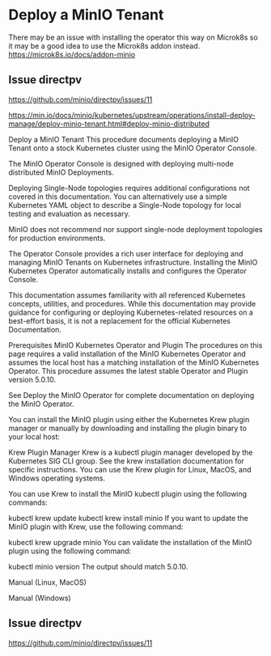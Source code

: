 # Deploy a MinIO Tenant

There may be an issue with installing the operator this way on Microk8s so it may be a good idea to use the Microk8s addon instead.
<https://microk8s.io/docs/addon-minio>

## Issue directpv

<https://github.com/minio/directpv/issues/11>

<https://min.io/docs/minio/kubernetes/upstream/operations/install-deploy-manage/deploy-minio-tenant.html#deploy-minio-distributed>

Deploy a MinIO Tenant
This procedure documents deploying a MinIO Tenant onto a stock Kubernetes cluster using the MinIO Operator Console.

The MinIO Operator Console is designed with deploying multi-node distributed MinIO Deployments.

Deploying Single-Node topologies requires additional configurations not covered in this documentation. You can alternatively use a simple Kubernetes YAML object to describe a Single-Node topology for local testing and evaluation as necessary.

MinIO does not recommend nor support single-node deployment topologies for production environments.

The Operator Console provides a rich user interface for deploying and managing MinIO Tenants on Kubernetes infrastructure. Installing the MinIO Kubernetes Operator automatically installs and configures the Operator Console.

This documentation assumes familiarity with all referenced Kubernetes concepts, utilities, and procedures. While this documentation may provide guidance for configuring or deploying Kubernetes-related resources on a best-effort basis, it is not a replacement for the official Kubernetes Documentation.

Prerequisites
MinIO Kubernetes Operator and Plugin
The procedures on this page requires a valid installation of the MinIO Kubernetes Operator and assumes the local host has a matching installation of the MinIO Kubernetes Operator. This procedure assumes the latest stable Operator and Plugin version 5.0.10.

See Deploy the MinIO Operator for complete documentation on deploying the MinIO Operator.

You can install the MinIO plugin using either the Kubernetes Krew plugin manager or manually by downloading and installing the plugin binary to your local host:

Krew Plugin Manager
Krew is a kubectl plugin manager developed by the Kubernetes SIG CLI group. See the krew installation documentation for specific instructions. You can use the Krew plugin for Linux, MacOS, and Windows operating systems.

You can use Krew to install the MinIO kubectl plugin using the following commands:

kubectl krew update
kubectl krew install minio
If you want to update the MinIO plugin with Krew, use the following command:

kubectl krew upgrade minio
You can validate the installation of the MinIO plugin using the following command:

kubectl minio version
The output should match 5.0.10.

Manual (Linux, MacOS)

Manual (Windows)

## Issue directpv

<https://github.com/minio/directpv/issues/11>
